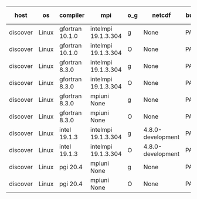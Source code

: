 

| host     | os       | compiler                              | mpi                      | o_g        | netcdf        | build       | u_pass          | u_fail          | s_pass            | s_fail            | e_pass             | e_fail             | nuopc_pass       | nuopc_fail       | artifacts link          |
|----------|----------|---------------------------------------|--------------------------|------------|---------------|-------------|-----------------|-----------------|-------------------|-------------------|--------------------|--------------------|------------------|------------------|-------------------------|
| discover | Linux | gfortran 10.1.0 | intelmpi 19.1.3.304  | g | None  | PASS | 13909 | 15 | 49 | 0 | 81 | 0 | 52 | 0 | <a href="https://github.com/esmf-org/esmf-test-artifacts/tree/2522221f0d0151081c85da3f37a81dccffcfce1d/feature_hconfig/gfortran/10.1.0/g/intelmpi/19.1.3.304" target="_blank">2522221</a> | 
| discover | Linux | gfortran 10.1.0 | intelmpi 19.1.3.304  | O | None  | PASS | 13909 | 15 | 49 | 0 | 81 | 0 | 52 | 0 | <a href="https://github.com/esmf-org/esmf-test-artifacts/tree/96e87fb5d1aa4791d911652e058f643a858c17e2/feature_hconfig/gfortran/10.1.0/O/intelmpi/19.1.3.304" target="_blank">96e87fb</a> | 
| discover | Linux | gfortran 8.3.0 | intelmpi 19.1.3.304  | g | None  | PASS | 13909 | 15 | 49 | 0 | 81 | 0 | 52 | 0 | <a href="https://github.com/esmf-org/esmf-test-artifacts/tree/d328124d47f8e7d69e49c45841a3fd8c6da2a32f/feature_hconfig/gfortran/8.3.0/g/intelmpi/19.1.3.304" target="_blank">d328124</a> | 
| discover | Linux | gfortran 8.3.0 | intelmpi 19.1.3.304  | O | None  | PASS | 13909 | 15 | 49 | 0 | 81 | 0 | 52 | 0 | <a href="https://github.com/esmf-org/esmf-test-artifacts/tree/f6a5a0957d7dd98f53e1e107cc019e41dae5640c/feature_hconfig/gfortran/8.3.0/O/intelmpi/19.1.3.304" target="_blank">f6a5a09</a> | 
| discover | Linux | gfortran 8.3.0 | mpiuni None  | g | None  | PASS | 12344 | 0 | 8 | 0 | 44 | 0 | None | None | <a href="https://github.com/esmf-org/esmf-test-artifacts/tree/bef4de661825b9aee6408ebf96e533f7755eb655/feature_hconfig/gfortran/8.3.0/g/mpiuni/None" target="_blank">bef4de6</a> | 
| discover | Linux | gfortran 8.3.0 | mpiuni None  | O | None  | PASS | 12344 | 0 | 8 | 0 | 44 | 0 | None | None | <a href="https://github.com/esmf-org/esmf-test-artifacts/tree/fbb03b9986a8694a0c7d9f3b80b5b39fe3851361/feature_hconfig/gfortran/8.3.0/O/mpiuni/None" target="_blank">fbb03b9</a> | 
| discover | Linux | intel 19.1.3 | intelmpi 19.1.3.304  | g | 4.8.0-development  | PASS | 13924 | 0 | 49 | 0 | 81 | 0 | 52 | 0 | <a href="https://github.com/esmf-org/esmf-test-artifacts/tree/53ee4ad5fe5adae35ae237d24aade67d4694a371/feature_hconfig/intel/19.1.3/g/intelmpi/19.1.3.304" target="_blank">53ee4ad</a> | 
| discover | Linux | intel 19.1.3 | intelmpi 19.1.3.304  | O | 4.8.0-development  | PASS | 13924 | 0 | 49 | 0 | 81 | 0 | 52 | 0 | <a href="https://github.com/esmf-org/esmf-test-artifacts/tree/1205c38dfe0ee5a07e6ad7dbe7c0affb6787b57d/feature_hconfig/intel/19.1.3/O/intelmpi/19.1.3.304" target="_blank">1205c38</a> | 
| discover | Linux | pgi 20.4 | mpiuni None  | g | None  | PASS | 0 | 7466 | 0 | 8 | 0 | 44 | None | None | <a href="https://github.com/esmf-org/esmf-test-artifacts/tree/3549732a86e8e843db29534f1586d75467513cc9/feature_hconfig/pgi/20.4/g/mpiuni/None" target="_blank">3549732</a> | 
| discover | Linux | pgi 20.4 | mpiuni None  | O | None  | PASS | 11719 | 625 | 6 | 2 | 41 | 3 | None | None | <a href="https://github.com/esmf-org/esmf-test-artifacts/tree/fb4d21e164ff50aa1b9b6870289ec9c4a2824fe5/feature_hconfig/pgi/20.4/O/mpiuni/None" target="_blank">fb4d21e</a> | 
